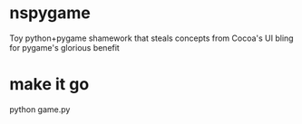 nspygame
========

Toy python+pygame shamework that steals concepts from Cocoa's UI bling for pygame's glorious benefit

make it go
========
python game.py
